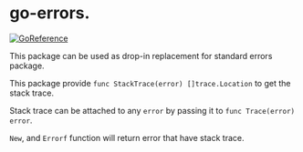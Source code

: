 # go-errors.

[![GoReference](https://pkg.go.dev/badge/github.com/payfazz/go-errors/v2)](https://pkg.go.dev/github.com/payfazz/go-errors/v2)

This package can be used as drop-in replacement for standard errors package.

This package provide `func StackTrace(error) []trace.Location` to get the stack trace.

Stack trace can be attached to any `error` by passing it to `func Trace(error) error`.

`New`, and `Errorf` function will return error that have stack trace.
